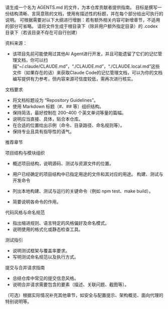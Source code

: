 请生成一个名为 AGENTS.md 的文件，为本仓库贡献者提供指南。
目标是撰写一份结构清晰、言简意赅的文档，使用有描述性的标题，并在每个部分给出可执行的说明。
可根据需要对以下大纲进行增删：若有额外相关内容可新增章节，不适用的部分可省略。
请将文件生成于根目录下（除非用户额外指定目录）的 .codex 目录下（若该目录不存在可自行创建）

资料来源：
- 该项目先前可能使用过其他AI Agent进行开发，并且可能遗留了它们的记忆管理文档，你可以扫描“~/.claude/CLAUDE.md”，“./CLAUDE.md”，“./CLAUDE.local.md”这些文件（如果存在的话）来获取Claude Code的记忆管理文档，可以为你的文档编写提供有力参考，但内容来源可信度较低，需再次进行核实。

文档要求

- 将文档标题设为 “Repository Guidelines”。
- 使用 Markdown 标题（#、## 等）组织结构。
- 保持简洁，最好控制在 200–400 个英文单词等量的篇幅。
- 说明应当直接、具体，贴合本仓库。
- 在合适的位置给出示例（命令、目录路径、命名规则等）。
- 保持专业且具有指导性的语气。

推荐章节

项目结构与模块组织

- 概述项目结构，说明源码、测试与资源文件的位置。
- 用户已经确定的项目结构中已指定用途的文件和其对应的用途。
构建、测试与开发命令

- 列出本地构建、测试与运行的关键命令（例如 npm test、make build）。
- 简要说明各命令的作用。

代码风格与命名规范

- 指出缩进规则、语言特定的风格偏好及命名模式。
- 说明使用的格式化或静态检查工具。

测试指引

- 说明测试框架与覆盖率要求。
- 写明测试命名规范以及执行方式。

提交与合并请求指南

- 总结仓库中常见的提交信息风格。
- 说明合并请求需要包含的要素（描述、关联问题、截图等）。

（可选）根据实际情况补充其他章节，如安全与配置提示、架构概览、面向代理的特别说明等。


